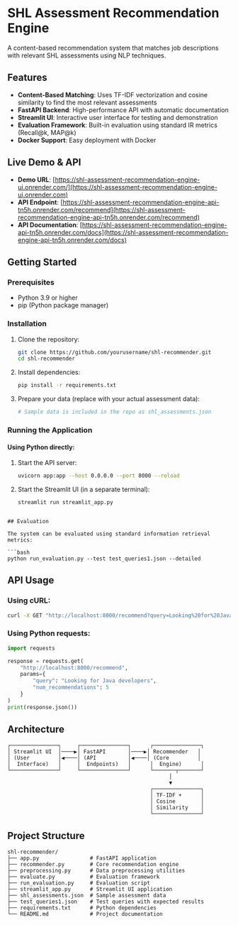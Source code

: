 # SHL Assessment Recommendation Engine

A content-based recommendation system that matches job descriptions with relevant SHL assessments using NLP techniques.

## Features

- **Content-Based Matching**: Uses TF-IDF vectorization and cosine similarity to find the most relevant assessments
- **FastAPI Backend**: High-performance API with automatic documentation
- **Streamlit UI**: Interactive user interface for testing and demonstration
- **Evaluation Framework**: Built-in evaluation using standard IR metrics (Recall@k, MAP@k)
- **Docker Support**: Easy deployment with Docker

## Live Demo & API

- **Demo URL**: [https://shl-assessment-recommendation-engine-ui.onrender.com/](https://shl-assessment-recommendation-engine-ui.onrender.com)
- **API Endpoint**: [https://shl-assessment-recommendation-engine-api-tn5h.onrender.com/recommend](https://shl-assessment-recommendation-engine-api-tn5h.onrender.com/recommend)
- **API Documentation**: [https://shl-assessment-recommendation-engine-api-tn5h.onrender.com/docs](https://shl-assessment-recommendation-engine-api-tn5h.onrender.com/docs)

## Getting Started

### Prerequisites

- Python 3.9 or higher
- pip (Python package manager)

### Installation

1. Clone the repository:
   ```bash
   git clone https://github.com/yourusername/shl-recommender.git
   cd shl-recommender
   ```

2. Install dependencies:
   ```bash
   pip install -r requirements.txt
   ```

3. Prepare your data (replace with your actual assessment data):
   ```bash
   # Sample data is included in the repo as shl_assessments.json
   ```

### Running the Application

#### Using Python directly:

1. Start the API server:
   ```bash
   uvicorn app:app --host 0.0.0.0 --port 8000 --reload
   ```

2. Start the Streamlit UI (in a separate terminal):
   ```bash
   streamlit run streamlit_app.py
   ```


```

## Evaluation

The system can be evaluated using standard information retrieval metrics:

```bash
python run_evaluation.py --test test_queries1.json --detailed
```


## API Usage

### Using cURL:

```bash
curl -X GET "http://localhost:8000/recommend?query=Looking%20for%20Java%20developers&num_recommendations=5"
```

### Using Python requests:

```python
import requests

response = requests.get(
    "http://localhost:8000/recommend",
    params={
        "query": "Looking for Java developers",
        "num_recommendations": 5
    }
)
print(response.json())
```

## Architecture

```
┌───────────────┐     ┌───────────────┐      ┌───────────────┐
│ Streamlit UI  │────▶│ FastAPI       │────▶│ Recommender   │
│ (User         │◀────│ (API          │◀────│ (Core         │
│  Interface)   │     │  Endpoints)   │      │  Engine)      │
└───────────────┘     └───────────────┘      └───────┬───────┘
                                                   │
                                                   ▼
                                             ┌───────────────┐
                                             │ TF-IDF +      │
                                             │ Cosine        │
                                             │ Similarity    │
                                             └───────────────┘
```

## Project Structure

```
shl-recommender/
├── app.py                # FastAPI application
├── recommender.py        # Core recommendation engine
├── preprocessing.py      # Data preprocessing utilities
├── evaluate.py           # Evaluation framework
├── run_evaluation.py     # Evaluation script
├── streamlit_app.py      # Streamlit UI application
├── shl_assessments.json  # Sample assessment data
├── test_queries1.json    # Test queries with expected results
├── requirements.txt      # Python dependencies
└── README.md             # Project documentation
```

